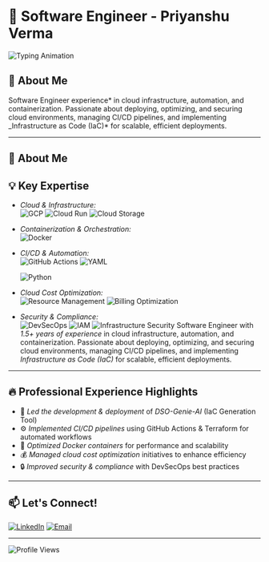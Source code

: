 # 🚀 Software Engineer - Priyanshu Verma

![Typing Animation](https://readme-typing-svg.herokuapp.com?font=Fira+Code&pause=1000&color=36BCF7&width=435&lines=Software+Engineer;Cloud+%7C+CI%2FCD+%7C+Automation;Python+%7C+Docker+%7C+Terraform;Passionate+About+Optimizing+Workflows!)

## 🌟 About Me

Software Engineer experience* in cloud infrastructure, automation, and containerization. Passionate about deploying, optimizing, and securing cloud environments, managing CI/CD pipelines, and implementing \_Infrastructure as Code (IaC)* for scalable, efficient deployments.

---

## 🌟 About Me

## 💡 Key Expertise

- _Cloud & Infrastructure:_  
  ![GCP](https://img.shields.io/badge/Google%20Cloud%20Platform-4285F4?style=flat&logo=google-cloud&logoColor=white)
  ![Cloud Run](https://img.shields.io/badge/Cloud%20Run-4285F4?style=flat&logo=google-cloud&logoColor=white)
  ![Cloud Storage](https://img.shields.io/badge/Cloud%20Storage-4285F4?style=flat&logo=google-cloud&logoColor=white)
- _Containerization & Orchestration:_  
  ![Docker](https://img.shields.io/badge/Docker-2496ED?style=flat&logo=docker&logoColor=white)

- _CI/CD & Automation:_  
  ![GitHub Actions](https://img.shields.io/badge/GitHub%20Actions-2088FF?style=flat&logo=github-actions&logoColor=white)
  ![YAML](https://img.shields.io/badge/YAML-000000?style=flat&logo=yaml&logoColor=white)
  <!-- ![Bash](https://img.shields.io/badge/Bash-4EAA25?style=flat&logo=gnu-bash&logoColor=white) -->
  ![Python](https://img.shields.io/badge/Python-3776AB?style=flat&logo=python&logoColor=white)
- _Cloud Cost Optimization:_  
  ![Resource Management](https://img.shields.io/badge/Resource%20Management-4285F4?style=flat&logo=google-cloud&logoColor=white)
  ![Billing Optimization](https://img.shields.io/badge/Billing%20Optimization-4285F4?style=flat&logo=google-cloud&logoColor=white)
- _Security & Compliance:_  
   ![DevSecOps](https://img.shields.io/badge/DevSecOps-326CE5?style=flat&logo=kubernetes&logoColor=white)
  ![IAM](https://img.shields.io/badge/IAM-4285F4?style=flat&logo=google-cloud&logoColor=white)
  ![Infrastructure Security](https://img.shields.io/badge/Infrastructure%20Security-326CE5?style=flat&logo=kubernetes&logoColor=white)
  Software Engineer with _1.5+ years of experience_ in cloud infrastructure, automation, and containerization. Passionate about deploying, optimizing, and securing cloud environments, managing CI/CD pipelines, and implementing _Infrastructure as Code (IaC)_ for scalable, efficient deployments.

---

## 🔥 Professional Experience Highlights

- 🚀 _Led the development & deployment_ of _DSO-Genie-AI_ (IaC Generation Tool)
- ⚙ _Implemented CI/CD pipelines_ using GitHub Actions & Terraform for automated workflows
- 🐳 _Optimized Docker containers_ for performance and scalability
- 💰 _Managed cloud cost optimization_ initiatives to enhance efficiency
- 🔒 _Improved security & compliance_ with DevSecOps best practices

---

## 📫 Let's Connect!

[![LinkedIn](https://img.shields.io/badge/LinkedIn-0A66C2?style=flat&logo=linkedin&logoColor=white)](https://www.linkedin.com/in/priyanshu-verma94/)
[![Email](https://img.shields.io/badge/Email-D14836?style=flat&logo=gmail&logoColor=white)](mailto:vpriyanshu708@.com)

---

![Profile Views](https://komarev.com/ghpvc/?username=Priyanshu-star-code&color=blue&style=flat-square)
